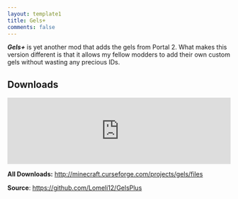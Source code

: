 ```yaml
---
layout: template1
title: Gels+
comments: false
---
```


<p><strong><em>Gels+</em></strong> is yet another mod that adds the gels from Portal 2. What makes this version different is that it allows my fellow modders to add their own custom gels without wasting any precious IDs.</p>

<h2>Downloads</h2>

<p><iframe src="https://www.cfwidget.com/minecraft/mc-mods/gels" width="100%" style="border: none;"></iframe></p>

<p><strong>All Downloads:</strong> <a href="http://minecraft.curseforge.com/projects/gels/files" target="_blank">http://minecraft.curseforge.com/projects/gels/files</a></p>

<p><strong>Source</strong>: <a href="https://github.com/Lomeli12/GelsPlus" target="_blank">https://github.com/Lomeli12/GelsPlus</a></p>
